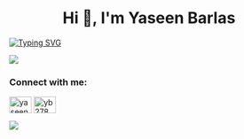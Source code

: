 <h1 align="center">Hi 👋, I'm Yaseen Barlas</h1>

[![Typing SVG](https://readme-typing-svg.demolab.com?font=Fira+Code&pause=1000&width=435&lines=An+aspiring+Software+Developer+at+City+University)](https://git.io/typing-svg)

![](https://gitwar.herokuapp.com/badge?username=yb278&style=for-the-badge)

<h3 align="left">Connect with me:</h3>
<p align="left">
<a href="https://linkedin.com/in/yaseen-b-419942246" target="blank"><img align="center" src="https://raw.githubusercontent.com/rahuldkjain/github-profile-readme-generator/master/src/images/icons/Social/linked-in-alt.svg" alt="yaseen barlas" height="30" width="40" /></a>
<a href="https://www.leetcode.com/yb278" target="blank"><img align="center" src="https://raw.githubusercontent.com/rahuldkjain/github-profile-readme-generator/master/src/images/icons/Social/leet-code.svg" alt="yb278" height="30" width="40" /></a>
</p>

 ![](http://github-profile-summary-cards.vercel.app/api/cards/profile-details?username=yb278&theme=nord_dark) 
